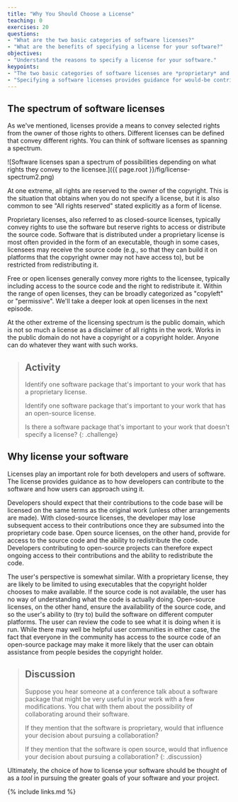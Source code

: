 ```yaml
---
title: "Why You Should Choose a License"
teaching: 0
exercises: 20
questions:
- "What are the two basic categories of software licenses?"
- "What are the benefits of specifying a license for your software?"
objectives:
- "Understand the reasons to specify a license for your software."
keypoints:
- "The two basic categories of software licenses are *proprietary* and *open-source*."
- "Specifying a software licenses provides guidance for would-be contributors and users about how they can engage with the software."
---
```


## The spectrum of software licenses

As we've mentioned, licenses provide a means to convey selected rights from the owner of those rights to others.
Different licenses can be defined that convey different rights.
You can think of software licenses as spanning a spectrum.

![Software licenses span a spectrum of possibilities depending on what rights they convey to the licensee.]({{ page.root }}/fig/license-spectrum2.png)

At one extreme, all rights are reserved to the owner of the copyright.
This is the situation that obtains when you do not specify a license, but it is also common to see "All rights reserved" stated explicitly as a form of license.

Proprietary licenses, also referred to as closed-source licenses, typically convey rights to use the software but reserve rights to access or distribute the source code.
Software that is distributed under a proprietary license is most often provided in the form of an executable, though in some cases, licensees may receive the source code (e.g., so that they can build it on platforms that the copyright owner may not have access to), but be restricted from redistributing it.

Free or open licenses generally convey more rights to the licensee, typically including access to the source code and the right to redistribute it.
Within the range of open licenses, they can be broadly categorized as "copyleft" or "permissive".
We'll take a deeper look at open licenses in the next episode.

At the other extreme of the licensing spectrum is the public domain, which is not so much a license as a disclaimer of all rights in the work.
Works in the public domain do not have a copyright or a copyright holder.
Anyone can do whatever they want with such works.

> ## Activity
>
> Identify one software package that's important to your work that has a proprietary license.
>
> Identify one software package that's important to your work that has an open-source license.
>
> Is there a software package that's important to your work that doesn't specify a license?
{: .challenge}

## Why license your software

Licenses play an important role for both developers and users of software.
The license provides guidance as to how developers can contribute to the software and how users can approach using it.

Developers should expect that their contributions to the code base will be licensed on the same terms as the original work (unless other arrangements are made).
With closed-source licenses, the developer may lose subsequent access to their contributions once they are subsumed into the proprietary code base.
Open source licenses, on the other hand, provide for access to the source code and the ability to redistribute the code.
Developers contributing to open-source projects can therefore expect ongoing access to their contributions and the ability to redistribute the code.

The user's perspective is somewhat similar.  With a proprietary license, they are likely to be limited to using executables that the copyright holder chooses to make available.
If the source code is not available, the user has no way of understanding what the code is actually doing.
Open-source licenses, on the other hand, ensure the availability of the source code, and so the user's ability to (try to) build the software on different computer platforms.
The user can review the code to see what it is doing when it is run.
While there may well be helpful user communities in either case, the fact that everyone in the community has access to the source code of an open-source package may make it more likely that the user can obtain assistance from people besides the copyright holder.

> ## Discussion
>
> Suppose you hear someone at a conference talk about a software package that might be very useful in your work with a few modifications.
> You chat with them about the possibility of collaborating around their software.
>
> If they mention that the software is proprietary, would that influence your decision about pursuing a collaboration?
>
> If they mention that the software is open source, would that influence your decision about pursuing a collaboration?
{: .discussion}

Ultimately, the choice of how to license your software should be thought of as a *tool* in pursuing the greater goals of your software and your project.

{% include links.md %}

